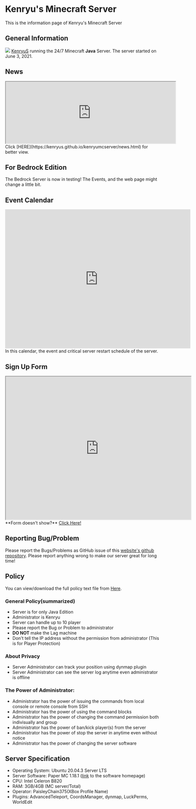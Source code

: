 # Kenryu's Minecraft Server
This is the information page of Kenryu's Minecraft Server

## General Information
![](https://kenryus.github.io/kenryumcserver/IMG/1.png)
[KenryuS](https://github.com/kenryuS) running the 24/7 Minecraft **Java** Server. The server started on June 3, 2021.

## News
<iframe src='https://kenryus.github.io/kenryumcserver/news.html' width="550" height="200" frameborder="1" marginwidth="0" marginheight="0"></iframe>
Click [HERE](https://kenryus.github.io/kenryumcserver/news.html) for better view.

## For Bedrock Edition
The Bedrock Server is now in testing! The Events, and the web page might change a little bit.

## Event Calendar
<iframe src="https://calendar.google.com/calendar/embed?src=0hfabf7fnkq8k2jv18s8qc4qa0%40group.calendar.google.com&ctz=America%2FNew_York" style="border: 0" width="600" height="450" frameborder="1" scrolling="no"></iframe>
In this calendar, the event and critical server restart schedule of the server.

## Sign Up Form

<iframe src="https://docs.google.com/forms/d/e/1FAIpQLSexwiucdC6I29GSAKNld9XF3ESNZcYZ9rn9DcSw3t7tywnlbw/viewform?embedded=true" width="600" height="463" frameborder="1" marginheight="0" marginwidth="0">Loading…</iframe>
**Form doesn't show?**
<a href='https://forms.gle/RX6CmUUxxHGoupzc8' target=new>Click Here!</a>

## Reporting Bug/Problem

Please report the Bugs/Problems as GitHub issue of this [website's github repository](https://github.com/kenryuS/kenryumcserver/issues). Please report anything wrong to make our server great for long time!

## Policy
You can view/download the full policy text file from [Here](https://kenryus.github.io/kenryumcserver/policy.txt).

### General Policy(summarized)
- Server is for only Java Edition
- Administrator is Kenryu
- Server can handle up to 10 player
- Please report the Bug or Problem to administrator
- **DO NOT** make the Lag machine
- Don't tell the IP address without the permission from administrator (This is for Player Protection)

### About Privacy
- Server Administrator can track your position using dynmap plugin
- Server Administrator can see the server log anytime even administrator is offline

### The Power of Administrator:
- Administrator has the power of issuing the commands from local console or remote console from SSH
- Administrator has the power of using the command blocks
- Administrator has the power of changing the command permission both indivisually and group
- Administrator has the power of ban/kick player(s) from the server
- Administrator has the power of stop the server in anytime even without notice
- Administrator has the power of changing the server software

## Server Specification

- Operating System: Ubuntu 20.04.3 Server LTS
- Server Software: Paper MC 1.18.1 ([link](https://papermc.io/) to the software homepage)
- CPU: Intel Celeron B820
- RAM: 3GB/4GB (MC server/Total)
- Operator: PaisleyChain375(XBox Profile Name)
- Plugins: AdvancedTeleport, CoordsManager, dynmap, LuckPerms, WorldEdit

